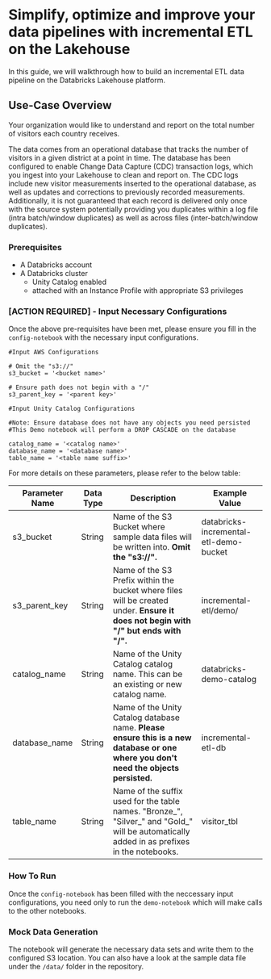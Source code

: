 # Simplify, optimize and improve your data pipelines with incremental ETL on the Lakehouse

In this guide, we will walkthrough how to build an incremental ETL data pipeline on the Databricks Lakehouse platform.

## Use-Case Overview

Your organization would like to understand and report on the total number of visitors each country receives. 

The data comes from an operational database that tracks the number of visitors in a given district at a point in time. The database has been configured to enable Change Data Capture (CDC) transaction logs, which you ingest into your Lakehouse to clean and report on. The CDC logs include new visitor measurements inserted to the operational database, as well as updates and corrections to previously recorded measurements. Additionally, it is not guaranteed that each record is delivered only once with the source system potentially providing you duplicates within a log file (intra batch/window duplicates) as well as across files (inter-batch/window duplicates). 

### Prerequisites

- A Databricks account
- A Databricks cluster
  - Unity Catalog enabled
  - attached with an Instance Profile with appropriate S3 privileges 

### [ACTION REQUIRED] - Input Necessary Configurations

Once the above pre-requisites have been met, please ensure you fill in the `config-notebook` with the necessary input configurations. 

```
#Input AWS Configurations

# Omit the "s3://"
s3_bucket = '<bucket name>'

# Ensure path does not begin with a "/"
s3_parent_key = '<parent key>'

#Input Unity Catalog Configurations

#Note: Ensure database does not have any objects you need persisted
#This Demo notebook will perform a DROP CASCADE on the database

catalog_name = '<catalog name>'
database_name = '<database name>'
table_name = '<table name suffix>'
```

For more details on these parameters, please refer to the below table:

| Parameter Name | Data Type | Description | Example Value |
|---|---|---|---|
| s3_bucket | String | Name of the S3 Bucket where sample data files will be written into. **Omit the "s3://".** | databricks-incremental-etl-demo-bucket |
| s3_parent_key | String | Name of the S3 Prefix within the bucket where files will be created under. **Ensure it does not begin with "/" but ends with "/".** |  incremental-etl/demo/ |
| catalog_name | String | Name of the Unity Catalog catalog name. This can be an existing or new catalog name. |  databricks-demo-catalog |
| database_name | String | Name of the Unity Catalog database name. **Please ensure this is a new database or one where you don't need the objects persisted.** | incremental-etl-db |
| table_name | String | Name of the suffix used for the table names. "Bronze_", "Silver_" and "Gold_" will be automatically added in as prefixes in the notebooks. | visitor_tbl |


### How To Run

Once the `config-notebook` has been filled with the neccessary input configurations, you need only to run the `demo-notebook` which will make calls to the other notebooks. 


### Mock Data Generation

The notebook will generate the necessary data sets and write them to the configured S3 location.
You can also have a look at the sample data file under the `/data/` folder in the repository.



